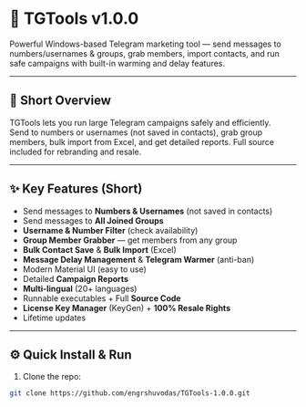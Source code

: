 # 💬 TGTools v1.0.0

Powerful Windows-based Telegram marketing tool — send messages to numbers/usernames & groups, grab members, import contacts, and run safe campaigns with built-in warming and delay features.

---

## 🔎 Short Overview
TGTools lets you run large Telegram campaigns safely and efficiently.  
Send to numbers or usernames (not saved in contacts), grab group members, bulk import from Excel, and get detailed reports. Full source included for rebranding and resale.

---

## ✨ Key Features (Short)
- Send messages to **Numbers & Usernames** (not saved in contacts)  
- Send messages to **All Joined Groups**  
- **Username & Number Filter** (check availability)  
- **Group Member Grabber** — get members from any group  
- **Bulk Contact Save** & **Bulk Import** (Excel)  
- **Message Delay Management** & **Telegram Warmer** (anti-ban)  
- Modern Material UI (easy to use)  
- Detailed **Campaign Reports**  
- **Multi-lingual** (20+ languages)  
- Runnable executables + Full **Source Code**  
- **License Key Manager** (KeyGen) + **100% Resale Rights**  
- Lifetime updates

---

## ⚙️ Quick Install & Run
1. Clone the repo:
```bash
git clone https://github.com/engrshuvodas/TGTools-1.0.0.git

